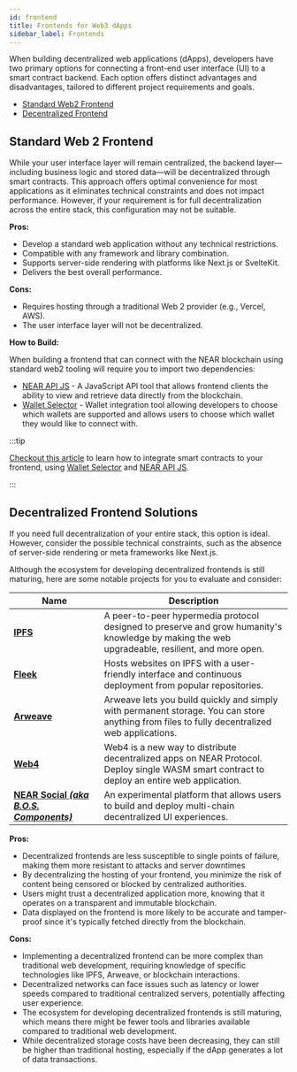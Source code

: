 ```yaml
---
id: frontend
title: Frontends for Web3 dApps
sidebar_label: Frontends
---
```


When building decentralized web applications (dApps), developers have two primary options for connecting a front-end user interface (UI) to a smart contract backend. Each option offers distinct advantages and disadvantages, tailored to different project requirements and goals.

- [Standard Web2 Frontend](#standard-web-2-frontend)
- [Decentralized Frontend](#decentralized-frontend-solutions)

## Standard Web 2 Frontend

While your user interface layer will remain centralized, the backend layer—including business logic and stored data—will be decentralized through smart contracts. This approach offers optimal convenience for most applications as it eliminates technical constraints and does not impact performance. However, if your requirement is for full decentralization across the entire stack, this configuration may not be suitable.

**Pros:**

- Develop a standard web application without any technical restrictions.
- Compatible with any framework and library combination.
- Supports server-side rendering with platforms like Next.js or SvelteKit.
- Delivers the best overall performance.

**Cons:**

- Requires hosting through a traditional Web 2 provider (e.g., Vercel, AWS).
- The user interface layer will not be decentralized.

**How to Build:**

When building a frontend that can connect with the NEAR blockchain using standard web2 tooling will require you to import two dependencies:

- [NEAR API JS](../../4.tools/near-api.md) - A JavaScript API tool that allows frontend clients the ability to view and retrieve data directly from the blockchain.
- [Wallet Selector](../../4.tools/wallet-selector.md) - Wallet integration tool allowing developers to choose which wallets are supported and allows users to choose which wallet they would like to connect with.

:::tip

[Checkout this article](integrate-contracts.md) to learn how to integrate smart contracts to your frontend, using [Wallet Selector](../../4.tools/wallet-selector.md) and [NEAR API JS](../../4.tools/near-api.md).

:::

## Decentralized Frontend Solutions

If you need full decentralization of your entire stack, this option is ideal. However, consider the possible technical constraints, such as the absence of server-side rendering or meta frameworks like Next.js.

Although the ecosystem for developing decentralized frontends is still maturing, here are some notable projects for you to evaluate and consider:

|Name| <div align="center">Description</div>   |
|--------|------|
| [**IPFS**](https://docs.ipfs.tech/how-to/websites-on-ipfs/single-page-website/)| A peer-to-peer hypermedia protocol designed to preserve and grow humanity's knowledge by making the web upgradeable, resilient, and more open. |
| [**Fleek**](https://docs.fleek.co/tutorials/hosting/)| Hosts websites on IPFS with a user-friendly interface and continuous deployment from popular repositories. |
| [**Arweave**](https://www.arweave.org/build) | Arweave lets you build quickly and simply with permanent storage. You can store anything from files to fully decentralized web applications. |
| [**Web4**](https://web4.near.page/) | Web4 is a new way to distribute decentralized apps on NEAR Protocol. Deploy single WASM smart contract to deploy an entire web application.|
| [**NEAR Social** ***(aka B.O.S. Components)***](https://near.social) | An experimental platform that allows users to build and deploy multi-chain decentralized UI experiences. |

**Pros:**

- Decentralized frontends are less susceptible to single points of failure, making them more resistant to attacks and server downtimes
- By decentralizing the hosting of your frontend, you minimize the risk of content being censored or blocked by centralized authorities.
- Users might trust a decentralized application more, knowing that it operates on a transparent and immutable blockchain.
- Data displayed on the frontend is more likely to be accurate and tamper-proof since it's typically fetched directly from the blockchain.

**Cons:**

- Implementing a decentralized frontend can be more complex than traditional web development, requiring knowledge of specific technologies like IPFS, Arweave, or blockchain interactions.
- Decentralized networks can face issues such as latency or lower speeds compared to traditional centralized servers, potentially affecting user experience.
- The ecosystem for developing decentralized frontends is still maturing, which means there might be fewer tools and libraries available compared to traditional web development.
- While decentralized storage costs have been decreasing, they can still be higher than traditional hosting, especially if the dApp generates a lot of data transactions.
